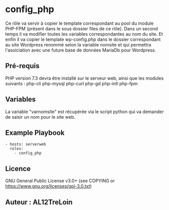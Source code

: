config_php
=========

Ce rôle va servir à copier le template correspondant au pool du module PHP-FPM (présent dans le sous dossier files de ce rôle).
Dans un second temps il va  modifier toutes les variables correspondantes au nom du site.
Et enfin il va copier le template wp-config.php dans le dossier correspondant au site Wordpress renommé selon la variable nomsite et qui permettra l'asoiciation avec une future base de données MariaDb pour Wordpress.

Pré-requis
------------

PHP version 7.3 devra être installé sur le serveur web, ainsi que les modules suivants :
php-cli php-mysql php-curl php-gd php-intl php-fpm

Variables
--------------

La variable "varnomsite" est récupérée via le script python qui va demander de saisir un nom pour le site web.

Example Playbook
----------------

    - hosts: serverweb
      roles:
        - config_php

Licence
-------

GNU General Public License v3.0+ (see COPYING or https://www.gnu.org/licenses/gpl-3.0.txt)

Auteur : AL12TreLoin
------------------
